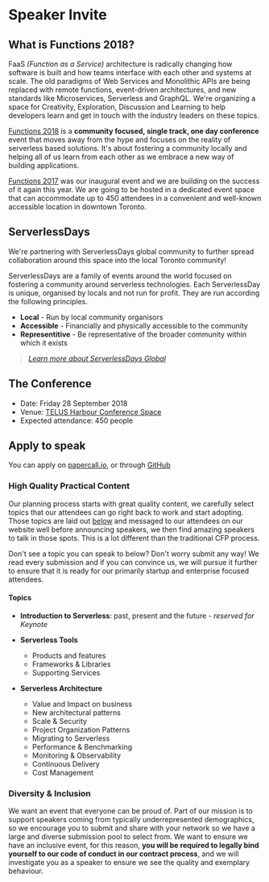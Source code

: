 # Speaker Invite

## What is Functions 2018?

FaaS _(Function as a Service)_ architecture is radically changing how software is built and how teams interface with each other and systems at scale. The old paradigms of Web Services and Monolithic APIs are being replaced with remote functions, event-driven architectures, and new standards like Microservices, Serverless and GraphQL. We're organizing a space for Creativity, Exploration, Discussion and Learning to help developers learn and get in touch with the industry leaders on these topics.

[Functions 2018][2018] is a **community focused, single track, one day conference** event that moves away from the hype and focuses on the reality of serverless based solutions. It's about fostering a community locally and helping all of us learn from each other as we embrace a new way of building applications.

[Functions 2017][2017] was our inaugural event and we are building on the success of it again this year. We are going to be hosted in a dedicated event space that can accommodate up to 450 attendees in a convenient and well-known accessible location in downtown Toronto.

## ServerlessDays

We're partnering with ServerlessDays global community to further spread collaboration around this space into the local Toronto community!

ServerlessDays are a family of events around the world focused on fostering a community around serverless technologies. Each ServerlessDay is unique, organised by locals and not run for profit. They are run according the following principles.

- **Local** - Run by local community organisors
- **Accessible** - Financially and physically accessible to the community
- **Representitive** - Be representative of the broader community within which it exists

> _[Learn more about ServerlessDays Global](https://serverless.zone/goodbye-jeffconf-hello-serverlessdays-9ae26791d3f)_

## The Conference

- Date: Friday 28 September 2018
- Venue: [TELUS Harbour Conference Space](https://goo.gl/maps/gRj2rvySSTT2)
- Expected attendance: 450 people

[2017]: https://functions.events/2017/toronto

[2018]: https://functions.events/2018/toronto

## Apply to speak

You can apply on [papercall.io][papercall], or through [GitHub][github]

### High Quality Practical Content

Our planning process starts with great quality content, we carefully select topics that our attendees can go right back to work and start adopting. Those topics are laid out [below](#topics) and messaged to our attendees on our website well before announcing speakers, we then find amazing speakers to talk in those spots. This is a lot different than the traditional CFP process.

Don't see a topic you can speak to below? Don't worry submit any way! We read every submission and if you can convince us, we will pursue it further to ensure that it is ready for our primarily startup and enterprise focused attendees.

#### Topics

- **Introduction to Serverless**: past, present and the future - _reserved for Keynote_

- **Serverless Tools**
  - Products and features
  - Frameworks & Libraries
  - Supporting Services

- **Serverless Architecture**
  - Value and Impact on business
  - New architectural patterns
  - Scale & Security
  - Project Organization Patterns
  - Migrating to Serverless
  - Performance & Benchmarking
  - Monitoring & Observability
  - Continuous Delivery
  - Cost Management

### Diversity & Inclusion

We want an event that everyone can be proud of. Part of our mission is to support speakers coming from typically underrepresented demographics, so we encourage you to submit and share with your network so we have a large and diverse submission pool to select from. We want to ensure we have an inclusive event, for this reason, **you will be required to legally bind yourself to our code of conduct in our contract process**, and we will investigate you as a speaker to ensure we see the quality and exemplary behaviour.

[papercall]: https://www.papercall.io/serverless-to-2018
[github]: https://github.com/functions-conf/contributing/issues/new?template=speak.md